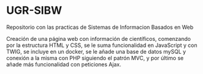 # UGR-SIBW
Repositorio con las practicas de Sistemas de Informacion Basados en Web

Creación de una página web con información de científicos, comenzando por la estructura HTML y CSS, se le suma funcionalidad en JavaScript y con TWIG, se incluye en un docker, se le añade una base de datos mySQL y conexión a la misma con PHP siguiendo el patrón MVC, y por último se añade más funcionalidad con peticiones Ajax.
